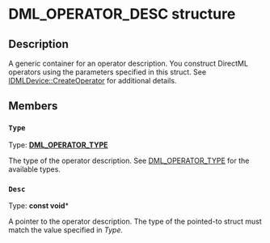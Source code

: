 # DML_OPERATOR_DESC structure

## Description

A generic container for an operator description. You construct DirectML operators using the parameters specified
in this struct. See [IDMLDevice::CreateOperator](https://learn.microsoft.com/windows/win32/api/directml/nf-directml-idmldevice-createoperator) for additional details.

## Members

### `Type`

Type: [**DML_OPERATOR_TYPE**](https://learn.microsoft.com/windows/win32/api/directml/ne-directml-dml_operator_type)

The type of the operator description. See [DML_OPERATOR_TYPE](https://msdn.microsoft.com/2D66A3DB-FE61-4EC2-B626-DD008FF14802) for the available types.

### `Desc`

Type: **const void***

A pointer to the operator description. The type of the pointed-to struct must match the value specified in *Type.*